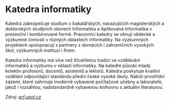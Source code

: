 # Katedra informatiky
Katedra zabezpečuje studium v bakalářských, navazujících magisterských a doktorských studijních oborech Informatika a Aplikovaná informatika v prezenční i kombinované formě. Pracovníci katedry se věnují vědecké a výzkumné činnosti v různých oblastech informatiky. Na výzkumných projektech spolupracují s partnery z domácích i zahraničních vysokých škol, výzkumných institucí i firem.

Katedra informatiky má více než třicetiletou tradici ve vzdělávání informatiků a výzkumu v oblasti informatiky. Na katedře působí mladý kolektiv profesorů, docentů, asistentů a lektorů. Katedra poskytuje kvalitní vzdělání odpovídající standardu přední české vysoké školy. Nabízí prvotřídní zázemí, které zahrnuje moderně vybavené počítačové učebny a laboratoře, jakož i rozsáhlou, nadstandardně vybavenou knihovnu s aktuální literaturou.

*Zdroj: [prf.upol.cz](https://www.prf.upol.cz/katedry-a-zarizeni/matematika-a-informatika/)*